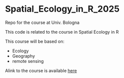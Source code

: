 # Spatial_Ecology_in_R_2025
Repo for the course at Univ. Bologna

This code is related to the course in Spatial Ecology in R

This course will be based on:
+ Ecology
+ Geography
+ remote sensing

Alink to the course is available [here](https://www.unibo.it/it/studiare/insegnamenti-competenze-trasversali-moocs/insegnamenti/insegnamento/2025/535506)

